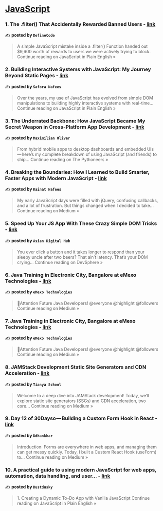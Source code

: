 
<h1><a href=https://medium.com/tag/javascript-development/recommended target="_blank" rel="noopener noreferrer">JavaScript</a></h1>
<h3>1. The .filter() That Accidentally Rewarded Banned Users - <a href="https://javascript.plainenglish.io/the-filter-that-accidentally-rewarded-banned-users-c4fb162cc71f?source=rss------javascript_development-5" target="_blank" rel="noopener noreferrer">link</a></h3>

✍️ **posted by `DefineCode`**

<blockquote>A simple JavaScript mistake inside a .filter() Function handed out $9,600 worth of rewards to users we were actively trying to block.
Continue reading on JavaScript in Plain English »</blockquote>

<h3>2. Building Interactive Systems with JavaScript: My Journey Beyond Static Pages - <a href="https://javascript.plainenglish.io/building-interactive-systems-with-javascript-my-journey-beyond-static-pages-98e0e179e356?source=rss------javascript_development-5" target="_blank" rel="noopener noreferrer">link</a></h3>

✍️ **posted by `Safora Nafees`**

<blockquote>Over the years, my use of JavaScript has evolved from simple DOM manipulations to building highly interactive systems with real-time…
Continue reading on JavaScript in Plain English »</blockquote>

<h3>3. The Underrated Backbone: How JavaScript Became My Secret Weapon in Cross-Platform App Development - <a href="https://medium.com/pythoneers/the-underrated-backbone-how-javascript-became-my-secret-weapon-in-cross-platform-app-development-00d841b30855?source=rss------javascript_development-5" target="_blank" rel="noopener noreferrer">link</a></h3>

✍️ **posted by `Maximilian Oliver`**

<blockquote>From hybrid mobile apps to desktop dashboards and embedded UIs — here’s my complete breakdown of using JavaScript (and friends) to ship…
Continue reading on The Pythoneers »</blockquote>

<h3>4. Breaking the Boundaries: How I Learned to Build Smarter, Faster Apps with Modern JavaScript - <a href="https://medium.com/@kainatnafees/breaking-the-boundaries-how-i-learned-to-build-smarter-faster-apps-with-modern-javascript-ee3265b3ce4a?source=rss------javascript_development-5" target="_blank" rel="noopener noreferrer">link</a></h3>

✍️ **posted by `Kainat Nafees`**

<blockquote>My early JavaScript days were filled with jQuery, confusing callbacks, and a lot of frustration. But things changed when I decided to take…
Continue reading on Medium »</blockquote>

<h3>5. Speed Up Your JS App With These Crazy Simple DOM Tricks - <a href="https://medium.com/devsphere/speed-up-your-js-app-with-these-crazy-simple-dom-tricks-0d71ecbe9ee8?source=rss------javascript_development-5" target="_blank" rel="noopener noreferrer">link</a></h3>

✍️ **posted by `Asian Digital Hub`**

<blockquote>You ever click a button and it takes longer to respond than your sleepy uncle after two beers? That ain’t latency. That’s your DOM crying…
Continue reading on DevSphere »</blockquote>

<h3>6. Java Training in Electronic City, Bangalore at eMexo Technologies - <a href="https://medium.com/@emexotechnologies/java-training-in-electronic-city-bangalore-at-emexo-technologies-b6c09fa3145a?source=rss------javascript_development-5" target="_blank" rel="noopener noreferrer">link</a></h3>

✍️ **posted by `eMexo Technologies`**

<blockquote>📢Attention Future Java Developers! @everyone @highlight @followers
Continue reading on Medium »</blockquote>

<h3>7. Java Training in Electronic City, Bangalore at eMexo Technologies - <a href="https://medium.com/@sivabalanchellappa2004/java-training-in-electronic-city-bangalore-at-emexo-technologies-96353616921a?source=rss------javascript_development-5" target="_blank" rel="noopener noreferrer">link</a></h3>

✍️ **posted by `eMexo Technologies`**

<blockquote>📢Attention Future Java Developers! @everyone @highlight @followers
Continue reading on Medium »</blockquote>

<h3>8. JAMStack Development Static Site Generators and CDN Acceleration - <a href="https://tianyaschool.medium.com/jamstack-development-static-site-generators-and-cdn-acceleration-a6abc15b0ade?source=rss------javascript_development-5" target="_blank" rel="noopener noreferrer">link</a></h3>

✍️ **posted by `Tianya School`**

<blockquote>Welcome to a deep dive into JAMStack development! Today, we’ll explore static site generators (SSGs) and CDN acceleration, two core…
Continue reading on Medium »</blockquote>

<h3>9. Day 12 of 30Dayso — Building a Custom Form Hook in React - <a href="https://medium.com/@ddhankhar18061995/day-12-of-30dayso-building-a-custom-form-hook-in-react-f905bd1027dd?source=rss------javascript_development-5" target="_blank" rel="noopener noreferrer">link</a></h3>

✍️ **posted by `Ddhankhar`**

<blockquote>Introduction
 Forms are everywhere in web apps, and managing them can get messy quickly. Today, I built a Custom React Hook (useForm) to…
Continue reading on Medium »</blockquote>

<h3>10. A practical guide to using modern JavaScript for web apps, automation, data handling, and user… - <a href="https://javascript.plainenglish.io/a-practical-guide-to-using-modern-javascript-for-web-apps-automation-data-handling-and-user-39d11f8f9248?source=rss------javascript_development-5" target="_blank" rel="noopener noreferrer">link</a></h3>

✍️ **posted by `Dustdusky`**

<blockquote>1. Creating a Dynamic To-Do App with Vanilla JavaScript
Continue reading on JavaScript in Plain English »</blockquote>


